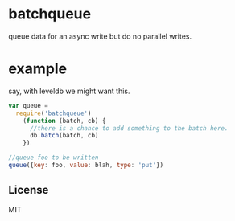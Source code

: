# batchqueue

queue data for an async write but do no parallel writes.

# example

say, with leveldb we might want this.
``` js
var queue =
  require('batchqueue')
    (function (batch, cb) {
      //there is a chance to add something to the batch here.
      db.batch(batch, cb)
    })

//queue foo to be written
queue({key: foo, value: blah, type: 'put'})
```

## License

MIT
